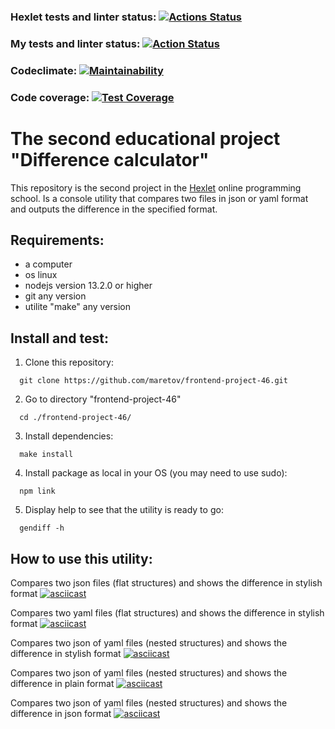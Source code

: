 ### Hexlet tests and linter status: [![Actions Status](https://github.com/maretov/frontend-project-46/workflows/hexlet-check/badge.svg)](https://github.com/maretov/frontend-project-46/actions)

### My tests and linter status: [![Action Status](https://github.com/maretov/frontend-project-46/workflows/lint-and-test/badge.svg)](https://github.com/maretov/frontend-project-46/actions)

### Codeclimate: [![Maintainability](https://api.codeclimate.com/v1/badges/00d357d199d0d1eabc39/maintainability)](https://codeclimate.com/github/maretov/frontend-project-46/maintainability)

### Code coverage: [![Test Coverage](https://api.codeclimate.com/v1/badges/00d357d199d0d1eabc39/test_coverage)](https://codeclimate.com/github/maretov/frontend-project-46/test_coverage)

# The second educational project "Difference calculator"

This repository is the second project in the [Hexlet](hexlet.io) online programming school. Is a console utility that compares two files in json or yaml format and outputs the difference in the specified format.

## Requirements:

- a computer
- os linux
- nodejs version 13.2.0 or higher
- git any version
- utilite "make" any version

## Install and test:

1. Clone this repository:
```
  git clone https://github.com/maretov/frontend-project-46.git
```

2. Go to directory "frontend-project-46"
```
  cd ./frontend-project-46/
```

3. Install dependencies:
```
  make install
```

4. Install package as local in your OS (you may need to use sudo):
```
  npm link
```

5. Display help to see that the utility is ready to go:
```
  gendiff -h
```

## How to use this utility:

Сompares two json files (flat structures) and shows the difference in stylish format
[![asciicast](https://asciinema.org/a/604775.svg)](https://asciinema.org/a/604775)

Сompares two yaml files (flat structures) and shows the difference in stylish format
[![asciicast](https://asciinema.org/a/604773.svg)](https://asciinema.org/a/604773)

Сompares two json of yaml files (nested structures) and shows the difference in stylish format
[![asciicast](https://asciinema.org/a/605915.svg)](https://asciinema.org/a/605915)

Сompares two json of yaml files (nested structures) and shows the difference in plain format
[![asciicast](https://asciinema.org/a/607457.svg)](https://asciinema.org/a/607457)

Сompares two json of yaml files (nested structures) and shows the difference in json format
[![asciicast](https://asciinema.org/a/606823.svg)](https://asciinema.org/a/606823)